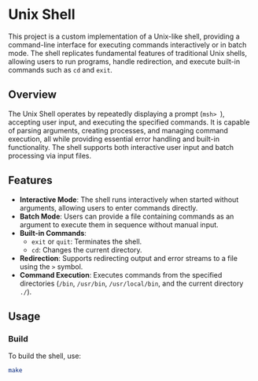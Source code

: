 # Unix Shell

This project is a custom implementation of a Unix-like shell, providing a command-line interface for executing commands interactively or in batch mode. The shell replicates fundamental features of traditional Unix shells, allowing users to run programs, handle redirection, and execute built-in commands such as `cd` and `exit`.

## Overview

The Unix Shell operates by repeatedly displaying a prompt (`msh> `), accepting user input, and executing the specified commands. It is capable of parsing arguments, creating processes, and managing command execution, all while providing essential error handling and built-in functionality. The shell supports both interactive user input and batch processing via input files.

## Features

- **Interactive Mode**: The shell runs interactively when started without arguments, allowing users to enter commands directly.
- **Batch Mode**: Users can provide a file containing commands as an argument to execute them in sequence without manual input.
- **Built-in Commands**:
  - `exit` or `quit`: Terminates the shell.
  - `cd`: Changes the current directory.
- **Redirection**: Supports redirecting output and error streams to a file using the `>` symbol.
- **Command Execution**: Executes commands from the specified directories (`/bin`, `/usr/bin`, `/usr/local/bin`, and the current directory `./`).

## Usage

### Build
To build the shell, use:
```bash
make
